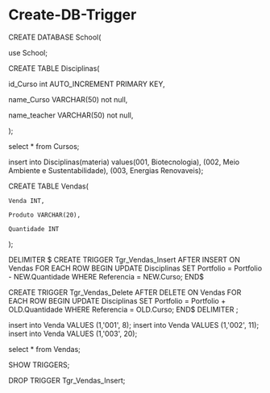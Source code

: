 # Create-DB-Trigger

CREATE DATABASE School(

use School;

CREATE TABLE Disciplinas(

id_Curso int AUTO_INCREMENT PRIMARY KEY,

name_Curso VARCHAR(50) not null,

name_teacher VARCHAR(50) not null,

);

select * from Cursos;

insert into Disciplinas(materia) values(001, Biotecnologia), (002, Meio Ambiente e Sustentabilidade), (003, Energias Renovaveis);

CREATE TABLE Vendas(

	Venda INT,
  
	Produto VARCHAR(20),
  
	Quantidade INT
  
);

DELIMITER $
CREATE TRIGGER Tgr_Vendas_Insert AFTER INSERT
ON Vendas
FOR EACH ROW
BEGIN
	UPDATE Disciplinas SET Portfolio = Portfolio - NEW.Quantidade
WHERE Referencia = NEW.Curso;
END$

CREATE TRIGGER Tgr_Vendas_Delete AFTER DELETE
ON Vendas
FOR EACH ROW
BEGIN
	UPDATE Disciplinas SET Portfolio = Portfolio + OLD.Quantidade
WHERE Referencia = OLD.Curso;
END$
DELIMITER ;

insert into Venda VALUES (1,'001', 8);
insert into Venda VALUES (1,'002', 11);
insert into Venda VALUES (1,'003', 20);

select * from Vendas;

SHOW TRIGGERS;

DROP TRIGGER Tgr_Vendas_Insert;
